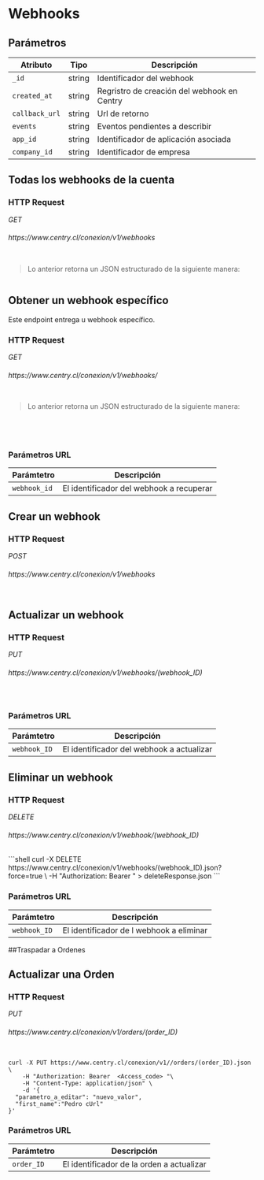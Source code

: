 # Webhooks



## Parámetros


| Atributo           |   Tipo  |                                      Descripción                                      |
| ---------          | ------- | ------------------------------------------------------------------------------------- |
| `_id`              | string  | Identificador del webhook                    |
| `created_at`       | string  | Regristro de creación del webhook en Centry                     |
| `callback_url`     | string  | Url de retorno                      |
| `events`           | string  | Eventos pendientes a describir               |
| `app_id`       	 | string  | Identificador de aplicación asociada     |
| `company_id`  	 | string  | Identificador de empresa       |   











## Todas los webhooks de la cuenta

### HTTP Request
<div class="api-endpoint">
  <div class="endpoint-data">
    <i class="label label-get">GET</i>
    <h6> https://www.centry.cl/conexion/v1/webhooks </h6>
  </div>
</div>



```shell

```

> Lo anterior retorna un JSON estructurado de la siguiente manera:

```json


```


## Obtener un webhook  específico



Este endpoint entrega u webhook  específico.

### HTTP Request
<div class="api-endpoint">
  <div class="endpoint-data">
    <i class="label label-get">GET</i>
    <h6> https://www.centry.cl/conexion/v1/webhooks/<webhook_id> </h6>
  </div>
</div>


```shell

```

> Lo anterior retorna un JSON estructurado de la siguiente manera:

```json


	

```



### Parámetros URL

Parámtetro | Descripción
---------- | -----------
`webhook_id` | El identificador del webhook  a recuperar




## Crear un webhook 

### HTTP Request
<div class="api-endpoint">
  <div class="endpoint-data">
    <i class="label label-post">POST</i>
    <h6> https://www.centry.cl/conexion/v1/webhooks </h6>
  </div>
</div>

```shell

```



## Actualizar un webhook 

### HTTP Request
<div class="api-endpoint">
  <div class="endpoint-data">
    <i class="label label-put">PUT</i>
    <h6> https://www.centry.cl/conexion/v1/webhooks/(webhook_ID) </h6>
  </div>
</div>

```shell


```

### Parámetros URL

Parámtetro | Descripción
---------- | -----------
`webhook_ID`| El identificador del webhook  a actualizar





## Eliminar un webhook 

### HTTP Request

<div class="api-endpoint">
  <div class="endpoint-data">
    <i class="label label-delete">DELETE</i>
    <h6> https://www.centry.cl/conexion/v1/webhook/(webhook_ID) </h6>
  </div>
</div>
```shell
curl -X DELETE https://www.centry.cl/conexion/v1/webhooks/(webhook_ID).json?force=true \
    -H "Authorization: Bearer <Access_code>" > deleteResponse.json
```


### Parámetros URL

Parámtetro | Descripción
---------- | -----------
`webhook_ID` | El identificador de l webhook  a eliminar








##Traspadar a Ordenes 


## Actualizar una Orden

### HTTP Request
<div class="api-endpoint">
  <div class="endpoint-data">
    <i class="label label-put">PUT</i>
    <h6> https://www.centry.cl/conexion/v1/orders/(order_ID) </h6>
  </div>
</div>

```shell

curl -X PUT https://www.centry.cl/conexion/v1//orders/(order_ID).json \
    -H "Authorization: Bearer  <Access_code> "\
    -H "Content-Type: application/json" \
    -d '{
  "parametro_a_editar": "nuevo_valor",
  "first_name":"Pedro cUrl"
}'
```

### Parámetros URL

Parámtetro | Descripción
---------- | -----------
`order_ID`| El identificador de la orden a actualizar
